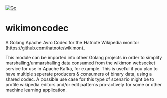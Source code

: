 [![Go](https://github.com/jneethling/wikimoncodec/actions/workflows/go.yml/badge.svg)](https://github.com/jneethling/wikimoncodec/actions/workflows/go.yml)
# wikimoncodec
A Golang Apache Avro Codec for the Hatnote Wikipedia monitor (https://github.com/hatnote/wikimon).

This module can be imported into other Golang projects in order to simplify marshalling/unmarshalling data consumed from the wikimon websocket service for use in Apache Kafka, for example. This is useful if you plan to have multiple seperate producers & consumers of binary data, using a shared codec. A possible use case for this type of scenario might be to profile wikipedia editors and/or edit patterns pro-actively for some or other machine learning application.